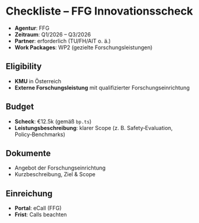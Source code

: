 # Checkliste – FFG Innovationsscheck

- __Agentur__: FFG
- __Zeitraum__: Q1/2026 – Q3/2026
- __Partner__: erforderlich (TU/FH/AIT o. ä.)
- __Work Packages__: WP2 (gezielte Forschungsleistungen)

## Eligibility
- __KMU__ in Österreich
- __Externe Forschungsleistung__ mit qualifizierter Forschungseinrichtung

## Budget
- __Scheck__: €12.5k (gemäß `bp.ts`)
- __Leistungsbeschreibung__: klarer Scope (z. B. Safety‑Evaluation, Policy‑Benchmarks)

## Dokumente
- Angebot der Forschungseinrichtung
- Kurzbeschreibung, Ziel & Scope

## Einreichung
- __Portal__: eCall (FFG)
- __Frist__: Calls beachten
